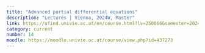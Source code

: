 ```yaml
---
title: "Advanced partial differential equations"
description: "Lectures | Vienna, 2024W, Master"
link: https://ufind.univie.ac.at/en/course.html?lv=250066&semester=2024W
category: current
number: 14
moodle: https://moodle.univie.ac.at/course/view.php?id=437273
---
```

